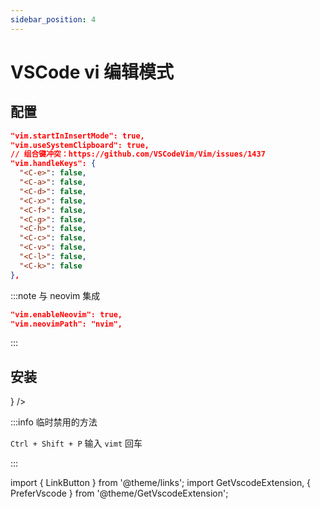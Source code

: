 ```yaml
---
sidebar_position: 4
---
```


# VSCode vi 编辑模式

## 配置

```json
"vim.startInInsertMode": true,
"vim.useSystemClipboard": true,
// 组合键冲突：https://github.com/VSCodeVim/Vim/issues/1437
"vim.handleKeys": {
  "<C-e>": false,
  "<C-a>": false,
  "<C-d>": false,
  "<C-x>": false,
  "<C-f>": false,
  "<C-g>": false,
  "<C-h>": false,
  "<C-c>": false,
  "<C-v>": false,
  "<C-l>": false,
  "<C-k>": false
},
```

:::note 与 neovim 集成

```json
"vim.enableNeovim": true,
"vim.neovimPath": "nvim",
```

:::

## 安装

<p><PreferVscode oneline children={<GetVscodeExtension id="vscodevim.Vim" />} /></p>

:::info 临时禁用的方法

`Ctrl + Shift + P` 输入 `vimt` 回车

:::

<p><LinkButton outline href="https://github.com/daipeihust/im-select" name="设置自动切换输入法" /></p>


import { LinkButton } from '@theme/links';
import GetVscodeExtension, { PreferVscode } from '@theme/GetVscodeExtension';
